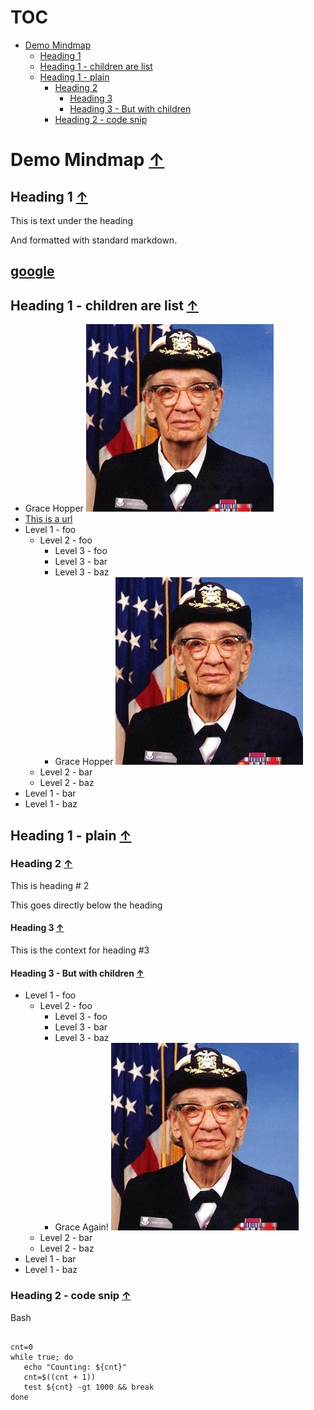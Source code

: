 # TOC
* [Demo Mindmap](#demo-mindmap-)
   * [Heading 1](#heading-1-)
   * [Heading 1 - children are list](#heading-1-children-are-list-)
   * [Heading 1 - plain](#heading-1-plain-)
      * [Heading 2](#heading-2-)
         * [Heading 3](#heading-3-)
         * [Heading 3 - But with children](#heading-3-but-with-children-)
      * [Heading 2 - code snip](#heading-2-code-snip-)


# Demo Mindmap [&#8593;](#toc)

## Heading 1 [&#8593;](#toc)
This is text under the heading

And formatted with standard markdown.

[google](http://www.google.com)
---
## Heading 1 - children are list [&#8593;](#toc)

* Grace Hopper ![grace_hopper.jpg](grace_hopper.jpg "Grace Hopper")
* [This is a url](https://www.google.com)
* Level 1 - foo
   * Level 2 - foo
      * Level 3 - foo
      * Level 3 - bar
      * Level 3 - baz
      * Grace Hopper ![grace_hopper.jpg](grace_hopper.jpg "Grace Hopper")
   * Level 2 - bar
   * Level 2 - baz
* Level 1 - bar
* Level 1 - baz
## Heading 1 - plain [&#8593;](#toc)

### Heading 2 [&#8593;](#toc)
This is heading # 2

This goes directly below the heading
#### Heading 3 [&#8593;](#toc)
This is the context for heading #3
#### Heading 3 - But with children [&#8593;](#toc)

* Level 1 - foo
   * Level 2 - foo
      * Level 3 - foo
      * Level 3 - bar
      * Level 3 - baz
      * Grace Again! ![grace_hopper.jpg](grace_hopper.jpg "Grace Again!")
   * Level 2 - bar
   * Level 2 - baz
* Level 1 - bar
* Level 1 - baz
### Heading 2 - code snip [&#8593;](#toc)
Bash


```

cnt=0
while true; do
   echo "Counting: ${cnt}"
   cnt=$((cnt + 1))
   test ${cnt} -gt 1000 && break
done

```

